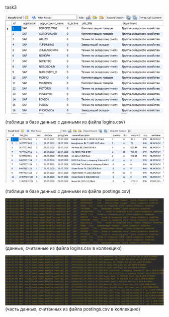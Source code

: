 task3

![img_4.png](src/main/resources/img_4.png)

(таблица в базе данных  с данными из файла logins.csv)

![img_1.png](src/main/resources/img_1.png)

(таблица в базе данных  с данными из файла postings.csv)


![img_3.png](src/main/resources/img_2.png)
(данные, считанные из файла logins.csv в коллекцию)

![img_5.png](src/main/resources/img_5.png)
(часть данных, считанных из файла postings.csv в коллекцию)